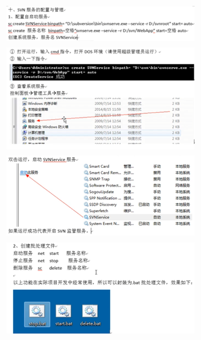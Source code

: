
![9d4a10f180ed9c9b95142ea86f2db1ae.png](image/9d4a10f180ed9c9b95142ea86f2db1ae.png)

![f39087cb439f583dbc6994176ac97f07.png](image/f39087cb439f583dbc6994176ac97f07.png)

![3ff3834d074594fb48f7194919180053.png](image/3ff3834d074594fb48f7194919180053.png)

![b6611c75073a66b522c906f35ae9aaff.png](image/b6611c75073a66b522c906f35ae9aaff.png)
